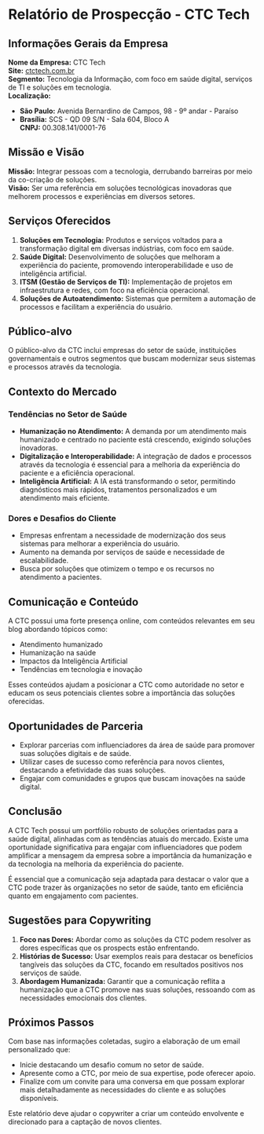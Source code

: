 # Relatório de Prospecção - CTC Tech

## Informações Gerais da Empresa
**Nome da Empresa:** CTC Tech  
**Site:** [ctctech.com.br](https://ctctech.com.br)  
**Segmento:** Tecnologia da Informação, com foco em saúde digital, serviços de TI e soluções em tecnologia.  
**Localização:** 
- **São Paulo:** Avenida Bernardino de Campos, 98 - 9º andar - Paraíso
- **Brasília:** SCS - QD 09 S/N - Sala 604, Bloco A  
**CNPJ:** 00.308.141/0001-76

## Missão e Visão
**Missão:** Integrar pessoas com a tecnologia, derrubando barreiras por meio da co-criação de soluções.  
**Visão:** Ser uma referência em soluções tecnológicas inovadoras que melhorem processos e experiências em diversos setores.

## Serviços Oferecidos
1. **Soluções em Tecnologia:** Produtos e serviços voltados para a transformação digital em diversas indústrias, com foco em saúde.
2. **Saúde Digital:** Desenvolvimento de soluções que melhoram a experiência do paciente, promovendo interoperabilidade e uso de inteligência artificial.
3. **ITSM (Gestão de Serviços de TI):** Implementação de projetos em infraestrutura e redes, com foco na eficiência operacional.
4. **Soluções de Autoatendimento:** Sistemas que permitem a automação de processos e facilitam a experiência do usuário.

## Público-alvo
O público-alvo da CTC inclui empresas do setor de saúde, instituições governamentais e outros segmentos que buscam modernizar seus sistemas e processos através da tecnologia.

## Contexto do Mercado
### Tendências no Setor de Saúde
- **Humanização no Atendimento:** A demanda por um atendimento mais humanizado e centrado no paciente está crescendo, exigindo soluções inovadoras.
- **Digitalização e Interoperabilidade:** A integração de dados e processos através da tecnologia é essencial para a melhoria da experiência do paciente e a eficiência operacional.
- **Inteligência Artificial:** A IA está transformando o setor, permitindo diagnósticos mais rápidos, tratamentos personalizados e um atendimento mais eficiente.

### Dores e Desafios do Cliente
- Empresas enfrentam a necessidade de modernização dos seus sistemas para melhorar a experiência do usuário.
- Aumento na demanda por serviços de saúde e necessidade de escalabilidade.
- Busca por soluções que otimizem o tempo e os recursos no atendimento a pacientes.

## Comunicação e Conteúdo
A CTC possui uma forte presença online, com conteúdos relevantes em seu blog abordando tópicos como:
- Atendimento humanizado 
- Humanização na saúde
- Impactos da Inteligência Artificial
- Tendências em tecnologia e inovação

Esses conteúdos ajudam a posicionar a CTC como autoridade no setor e educam os seus potenciais clientes sobre a importância das soluções oferecidas.

## Oportunidades de Parceria
- Explorar parcerias com influenciadores da área de saúde para promover suas soluções digitais e de saúde.
- Utilizar cases de sucesso como referência para novos clientes, destacando a efetividade das suas soluções.
- Engajar com comunidades e grupos que buscam inovações na saúde digital.

## Conclusão
A CTC Tech possui um portfólio robusto de soluções orientadas para a saúde digital, alinhadas com as tendências atuais do mercado. Existe uma oportunidade significativa para engajar com influenciadores que podem amplificar a mensagem da empresa sobre a importância da humanização e da tecnologia na melhoria da experiência do paciente. 

É essencial que a comunicação seja adaptada para destacar o valor que a CTC pode trazer às organizações no setor de saúde, tanto em eficiência quanto em engajamento com pacientes.

## Sugestões para Copywriting
1. **Foco nas Dores:** Abordar como as soluções da CTC podem resolver as dores específicas que os prospects estão enfrentando.
2. **Histórias de Sucesso:** Usar exemplos reais para destacar os benefícios tangíveis das soluções da CTC, focando em resultados positivos nos serviços de saúde.
3. **Abordagem Humanizada:** Garantir que a comunicação reflita a humanização que a CTC promove nas suas soluções, ressoando com as necessidades emocionais dos clientes.

## Próximos Passos
Com base nas informações coletadas, sugiro a elaboração de um email personalizado que:
- Inicie destacando um desafio comum no setor de saúde.
- Apresente como a CTC, por meio de sua expertise, pode oferecer apoio.
- Finalize com um convite para uma conversa em que possam explorar mais detalhadamente as necessidades do cliente e as soluções disponíveis.

Este relatório deve ajudar o copywriter a criar um conteúdo envolvente e direcionado para a captação de novos clientes.